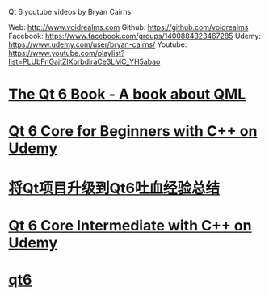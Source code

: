 
Qt 6 youtube videos by Bryan Cairns

Web: http://www.voidrealms.com
Github: https://github.com/voidrealms
Facebook: https://www.facebook.com/groups/1400884323467285
Udemy: https://www.udemy.com/user/bryan-cairns/
Youtube: https://www.youtube.com/playlist?list=PLUbFnGajtZlXbrbdlraCe3LMC_YH5abao

# <a href="https://github.com/qmlbook/qt6book">The Qt 6 Book - A book about QML</a>
# <a href="https://github.com/voidrealms/qt6-core-beginners">Qt 6 Core for Beginners with C++ on Udemy</a>
# <a href="https://www.jb51.net/article/216758.htm">将Qt项目升级到Qt6吐血经验总结</a>
# <a href="https://github.com/voidrealms/qt6-core-intermediate">Qt 6 Core Intermediate with C++ on Udemy</a>
# <a href="https://github.com/voidrealms/qt6">qt6</a>
